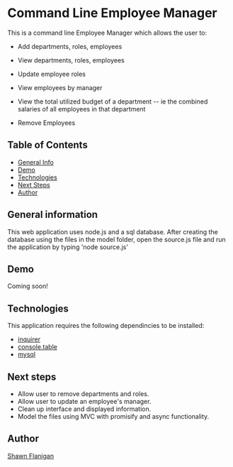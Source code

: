 # Command Line Employee Manager

This is a command line Employee Manager which allows the user to:

* Add departments, roles, employees

* View departments, roles, employees

* Update employee roles

* View employees by manager

* View the total utilized budget of a department -- ie the combined salaries of all employees in that department

* Remove Employees

## Table of Contents

- [General Info](#general-info)
- [Demo](#demo)
- [Technologies](#technologies)
- [Next Steps](#next-steps)
- [Author](#author)

## General information

This web application uses node.js and a sql database. After creating the database using the files in the model folder, open the source.js file and run the application by typing 'node source.js'

## Demo

Coming soon!

## Technologies

This application requires the following dependincies to be installed:

- [inquirer](https://www.npmjs.com/package/inquirer?activeTab=readme)
- [console.table](https://www.npmjs.com/package/console.table)
- [mysql](https://www.npmjs.com/package/mysql)

## Next steps

- Allow user to remove departments and roles.
- Allow user to update an employee's manager.
- Clean up interface and displayed information.
- Model the files using MVC with promisify and async functionality.

## Author

[Shawn Flanigan](https://github.com/Shawnmflanigan)